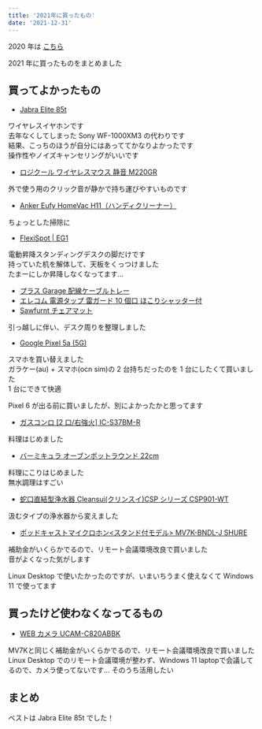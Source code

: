 ```yaml
---
title: '2021年に買ったもの'
date: '2021-12-31'
---
```


2020 年は [こちら](https://blog.freks.jp/bestbuy-2020)

2021 年に買ったものをまとめました

## 買ってよかったもの

- [Jabra Elite 85t](https://www.amazon.co.jp/gp/product/B08JYHBB1Y/ref=ppx_yo_dt_b_asin_title_o09_s00?ie=UTF8&psc=1)

ワイヤレスイヤホンです  
去年なくしてしまった Sony WF\-1000XM3 の代わりです  
結果、こっちのほうが自分にはあっててかなりよかったです  
操作性やノイズキャンセリングがいいです  

- [ロジクール ワイヤレスマウス 静音 M220GR](https://www.amazon.co.jp/gp/product/B01LPLGD94/ref=ppx_yo_dt_b_asin_title_o02_s00?ie=UTF8&psc=1)

外で使う用のクリック音が静かで持ち運びやすいものです

- [Anker Eufy HomeVac H11（ハンディクリーナー）](https://www.amazon.co.jp/gp/product/B081PJXLFD/ref=ppx_yo_dt_b_asin_title_o09_s00?ie=UTF8&psc=1)

ちょっとした掃除に

- [FlexiSpot \| EG1](https://flexispot.jp/standing-desk/flame/eg1.html)

電動昇降スタンディングデスクの脚だけです  
持っていた机を解体して、天板をくっつけました  
たまーにしか昇降しなくなってます...

- [プラス Garage 配線ケーブルトレー](https://www.amazon.co.jp/gp/product/B08494LN4W/ref=ppx_yo_dt_b_asin_title_o07_s00?ie=UTF8&psc=1)
- [エレコム 電源タップ 雷ガード 10 個口 ほこりシャッター付](https://www.amazon.co.jp/gp/product/B07QKSJDVW/ref=ppx_yo_dt_b_asin_title_o08_s00?ie=UTF8&psc=1)
- [Sawfurnt チェアマット](https://www.amazon.co.jp/gp/product/B0963PRMZN/ref=ppx_yo_dt_b_asin_title_o08_s02?ie=UTF8&psc=1)

引っ越しに伴い、デスク周りを整理しました

- [Google Pixel 5a \(5G\)](https://store.google.com/jp/product/pixel_5a_5g?hl=ja)

スマホを買い替えました  
ガラケー(au) + スマホ(ocn sim)の 2 台持ちだったのを 1 台にしたくて買いました  
1 台にできて快適

Pixel 6 が出る前に買いましたが、別によかったかと思ってます

- [ガスコンロ \[2 口/右強火\] IC\-S37BM\-R](https://www.biccamera.com/bc/item/5583678/)

料理はじめました

- [バーミキュラ オーブンポットラウンド 22cm](https://shop.vermicular.jp/jp/item.php?id=I00000214)

料理にこりはじめました  
無水調理はすごい

- [蛇口直結型浄水器 Cleansui\(クリンスイ\)CSP シリーズ CSP901\-WT](https://www.biccamera.com/bc/item/7752790/)

汲むタイプの浄水器から変えました

- [ポッドキャストマイクロホン<スタンド付モデル> MV7K\-BNDL\-J SHURE](https://www.biccamera.com/bc/item/9414279/)

補助金がいくらかでるので、リモート会議環境改良で買いました  
音がよくなった気がします

Linux Desktop で使いたかったのですが、いまいちうまく使えなくて Windows 11 で使ってます

## 買ったけど使わなくなってるもの

- [WEB カメラ UCAM\-C820ABBK](https://www.biccamera.com/bc/item/8727086/)

MV7Kと同じく補助金がいくらかでるので、リモート会議環境改良で買いました  
Linux Desktop でのリモート会議環境が整わず、Windows 11 laptopで会議してるので、カメラ使ってないです...
そのうち活用したい

## まとめ

ベストは Jabra Elite 85t でした！
